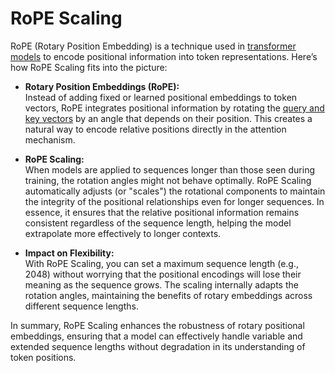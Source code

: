 # RoPE Scaling

RoPE (Rotary Position Embedding) is a technique used in [transformer models](./transformer-models.md) to encode positional information into token representations. Here’s how RoPE Scaling fits into the picture:

- **Rotary Position Embeddings (RoPE):**  
  Instead of adding fixed or learned positional embeddings to token vectors, RoPE integrates positional information by rotating the [query and key vectors](./query-and-key-vectors.md) by an angle that depends on their position. This creates a natural way to encode relative positions directly in the attention mechanism.

- **RoPE Scaling:**  
  When models are applied to sequences longer than those seen during training, the rotation angles might not behave optimally. RoPE Scaling automatically adjusts (or "scales") the rotational components to maintain the integrity of the positional relationships even for longer sequences. In essence, it ensures that the relative positional information remains consistent regardless of the sequence length, helping the model extrapolate more effectively to longer contexts.

- **Impact on Flexibility:**  
  With RoPE Scaling, you can set a maximum sequence length (e.g., 2048) without worrying that the positional encodings will lose their meaning as the sequence grows. The scaling internally adapts the rotation angles, maintaining the benefits of rotary embeddings across different sequence lengths.

In summary, RoPE Scaling enhances the robustness of rotary positional embeddings, ensuring that a model can effectively handle variable and extended sequence lengths without degradation in its understanding of token positions.
